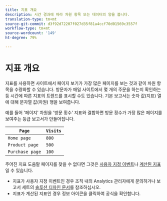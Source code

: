 ```yaml
---
title: 지표 개요
description: 시간 경과에 따라 차원 항목 또는 데이터의 양을 봅니다.
translation-type: tm+mt
source-git-commit: d3f92d72207f027d35f81a4ccf70d01569c3557f
workflow-type: tm+mt
source-wordcount: '149'
ht-degree: 79%

---
```



# 지표 개요

지표를 사용하면 사이트에서 페이지 보기가 가장 많은 페이지를 보는 것과 같이 차원 항목을 수량화할 수 있습니다. 방문자가 매일 사이트에서 몇 개의 주문을 하는지 확인하는 등 시간에 따른 지표의 트렌드를 표시할 수도 있습니다. 기본 보고서는 숫자 값(지표) 열에 대해 문자열 값(차원) 행을 보여줍니다.

예를 들어 &#39;페이지&#39; 차원을 &#39;방문 횟수&#39; 지표와 결합하면 방문 횟수가 가장 많은 페이지를 보여주는 등급 보고서가 만들어집니다.

| `Page` | `Visits` |
| --- | --- |
| `Home page` | `800` |
| `Product page` | `500` |
| `Purchase page` | `100` |

주어진 지표 도움말 페이지를 찾을 수 없다면 그것은 [사용자 지정 이벤트](custom-events.md)나 [계산된 지표](../c-calcmetrics/cm-overview.md)일 수 있습니다.

* 지표가 사용자 지정 이벤트인 경우 조직 내의 Analytics 관리자에게 문의하거나 보고서 세트의 [솔루션 디자인 문서](/help/implement/prepare/solution-design.md)를 참조하십시오.
* 지표가 계산된 지표인 경우 정보 아이콘을 클릭하여 공식을 확인합니다.
